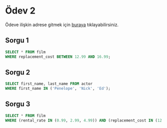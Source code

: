 # Ödev 2
Ödeve ilişkin adrese gitmek için [buraya](https://app.patika.dev/moduller/sql/Odev2) tıklayabilirsiniz.

## Sorgu 1
```sql
SELECT * FROM film
WHERE replacement_cost BETWEEN 12.99 AND 16.99;
```

## Sorgu 2
```sql
SELECT first_name, last_name FROM actor
WHERE first_name IN ('Penelope', 'Nick', 'Ed');
```

## Sorgu 3
```sql
SELECT * FROM film
WHERE (rental_rate IN (0.99, 2.99, 4.99)) AND (replacement_cost IN (12.99, 15.99, 28.99)); 
```